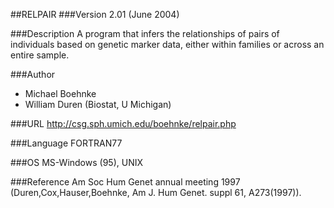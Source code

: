 ##RELPAIR
###Version
2.01 (June 2004)

###Description
A program that infers the relationships of pairs of individuals based on genetic marker data, either within families or across an entire sample.

###Author
* Michael Boehnke
* William Duren (Biostat, U Michigan)

###URL
http://csg.sph.umich.edu/boehnke/relpair.php

###Language
FORTRAN77

###OS
MS-Windows (95), UNIX

###Reference
Am Soc Hum Genet annual meeting 1997 (Duren,Cox,Hauser,Boehnke, Am J. Hum Genet. suppl 61, A273(1997)).


